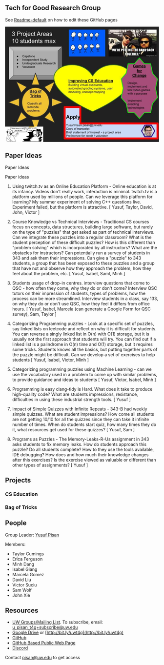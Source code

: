 ## Tech for Good Research Group

See [Readme-default](https://t4guw.github.io/www/README-default) on how to edit these GitHub pages

![Image](/images/pisan-research-start-winter2020.jpg)

## Paper Ideas

Paper Ideas

Paper ideas

1.	Using twitch.tv as an Online Education Platform - Online education is at its infancy. Videos don't really work, interaction  is minimal. twitch.tv is a platform used by millions of people. Can we leverage this platform for learning? My summer experiment of solving C++ questions live. Experiment failed, but the platform is attractive. [ Yusuf, Taylor, David, John, Victor ]

2.	Course Knowledge vs Technical Interviews - Traditional CS courses focus on concepts, data structures, building large software, but rarely on the type of "puzzles" that get asked as part of technical interviews. Can we integrate these puzzles into a regular classroom? What is the student perception of these difficult puzzles? How is this different than "problem solving" which is incorporated by all instructors? What are the obstacles for instructors? Can potentially run a survey of students in 343 and ask them their impressions. Can  give a "puzzle" to 343 students, a group that has been exposed to these puzzles and a group that have not and observe how they approach the problem, how they feel about the problem, etc. [ Yusuf, Isabel, Saml, Minh ]


3.	Students usage of drop-in centres. interview questions that come to QSC - how often they come, why they do or don't come? Interview QSC tutors on their impression of students, types of problems, how the process can be more streamlined. Interview students in a class, say 133, on why they do or don't use QSC, how they feel it differs from office hours. [ Yusuf, Isabel, Marcela (can generate a Google Form for QSC survey), Sam, Taylor ]


4.	Categorizing Programming puzzles - Look at a specific set of puzzles, say linked lists on leetcode and reflect on why it is difficult for students. You can reverse a singly linked list in O(n) with O(1) storage, but it is usually not the first approach that students will try. You can find out if a linked list is a palindrome in O(n) time and O(1) storage, but it requires some tricks. Students knows all the basics, but putting together parts of the puzzle might be difficult. Can we develop a set of exercises to help students [ Yusuf, Isabel, Victor, Minh ]


5.	Categorizing programming puzzles using Machine Learning - can we use the vocabulary used in a problem to come up with similar problems, to provide guidance and ideas to students [ Yusuf, Victor, Isabel, Minh ]


6.	Programming is easy clang-tidy is Hard. What does it take to produce high-quality code? What are students impressions, resistance, difficulties in using these industrial strength tools.  [ Yusuf ]


7.	Impact of Simple Quizzes with Infinite Repeats - 343-B had weekly simple quizzes. What are student impressions? How come all students are not getting 10/10 for all the quizzes since they can take it infinite number of times. When do students start quiz, how many times they do it, what resources get used for these quizzes? [ Yusuf, Sam ]


8.	Programs as Puzzles - The Memory-Leaks-R-Us assignment in 343 asks students to fix memory leaks. How do students approach this puzzle? Do all students complete? How to they use the tools available, IDE debugging? How does and how much their knowledge changes after this exercises? Is the exercise viewed as valuable or different than other types of assignments? [ Yusuf ]



## Projects

### CS Education
### Bag of Tricks

## People

Group Leader: [Yusuf Pisan](https://pisanorg.github.io/yusuf/)

Members:

- Taylor Cumings
- Erica Ferguson
- Minh Dang
- Isabel Giang
- Marcela Gomez
- David Liu
- Victor Suciu
- Sam Wolf
- John Xie


## Resources

- [UW Groups/Mailing List](https://groups.uw.edu/group/u_pisan_t4g). To subscribe, email: u_pisan_t4g+subscribe@uw.edu 
- [Google Drive](https://drive.google.com/drive/u/2/folders/0AITcbPYf1Z0lUk9PVA)  or [http://bit.ly/uwt4g](http://bit.ly/uwt4g)
- [GitHub](https://github.com/t4guw)
- [GitHub Based Public Web Page](https://t4guw.github.io/www/)
- [Discord](https://discordapp.com/channels/358309182140710912/651215245502578703) 



Contact pisan@uw.edu to get access
